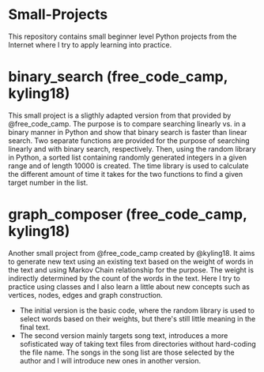 # Small-Projects
This repository contains small beginner level Python projects from the Internet where I try to apply learning into practice.

# binary_search (free_code_camp, kyling18)
This small project is a sligthly adapted version from that provided by @free_code_camp. The purpose is to compare searching linearly vs. in a binary manner in Python and show that binary search is faster than linear search. Two separate functions are provided for the purpose of searching linearly and with binary search, respectively. Then, using the random library in Python, a sorted list containing randomly generated integers in a given range and of length 10000 is created. The time library is used to calculate the different amount of time it takes for the two functions to find a given target number in the list.

# graph_composer (free_code_camp, kyling18)
Another small project from @free_code_camp created by @kyling18. It aims to generate new text using an existing text based on the weight of words in the text and using Markov Chain relationship for the purpose. The weight is indirectly determined by the count of the words in the text. Here I try to practice using classes and I also learn a little about new concepts such as vertices, nodes, edges and graph construction.

- The initial version is the basic code, where the random library is used to select words based on their weights, but there's still little meaning in the final text.
- The second version mainly targets song text, introduces a more sofisticated way of taking text files from directories without hard-coding the file name. The songs in the song list are those selected by the author and I will introduce new ones in another version.

